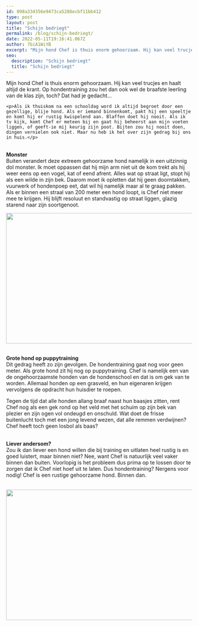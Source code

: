 ```yaml
---
id: 098a334356e9473ca5288ecbf11bb412
type: post
layout: post
title: "Schijn bedriegt"
permalink: /blog/schijn-bedriegt/
date: 2022-05-11T19:16:41.067Z
author: 7biA1WiYB
excerpt: "Mijn hond Chef is thuis enorm gehoorzaam. Hij kan veel trucjes en haalt altijd de krant. Op hondentraining zou het dan ook wel de braafste leerling van de klas zijn, toch? Dat had je gedacht…    "
seo:
  description: "Schijn bedriegt"
  title: "Schijn bedriegt"
---
```

Mijn hond Chef is thuis enorm gehoorzaam. Hij kan veel trucjes en haalt altijd de krant. Op hondentraining zou het dan ook wel de braafste leerling van de klas zijn, toch? Dat had je gedacht…    

    <p>Als ik thuiskom na een schooldag word ik altijd begroet door een gezellige, blije hond. Als er iemand binnenkomt, pakt hij een speeltje en komt hij er rustig kwispelend aan. Blaffen doet hij nooit. Als ik tv kijk, komt Chef er meteen bij en gaat hij beheerst aan mijn voeten liggen, of geeft-ie mij keurig zijn poot. Bijten zou hij nooit doen, dingen vernielen ook niet. Maar nu heb ik het over zijn gedrag bij ons in huis.</p>
<p><br><strong>Monster</strong><br>Buiten verandert deze extreem gehoorzame hond namelijk in een uitzinnig dol monster. Ik moet oppassen dat hij mijn arm niet uit de kom trekt als hij weer eens op een vogel, kat of eend afrent. Alles wat op straat ligt, stopt hij als een wilde in zijn bek. Daarom moet ik opletten dat hij geen doorntakken, vuurwerk of hondenpoep eet, dat wil hij namelijk maar al te graag pakken. Als er binnen een straal van 200 meter een hond loopt, is Chef niet meer mee te krijgen. Hij blijft resoluut en standvastig op straat liggen, glazig starend naar zijn soortgenoot.</p>
<p><div class="media media-element-container media-default"><div id="file-34" class="file file-image file-image-jpeg">

        
  
  <div class="content">
    <img height="354" width="560" class="media-element file-default" src="https://original.sevendays.nl/sites/default/files/schijn%20bedriegt%202.jpg" alt="">  </div>

  
</div>
</div>
<p><br><strong>Grote hond op puppytraining</strong><br>Dit gedrag heeft zo zijn gevolgen. De hondentraining gaat nog voor geen meter. Als grote hond zit hij nog op puppytraining. Chef is namelijk een van de ongehoorzaamste honden van de hondenschool en dat is om gek van te worden. Allemaal honden op een grasveld, en hun eigenaren krijgen vervolgens de opdracht hun huisdier te roepen.</p>
<p>Tegen de tijd dat alle honden allang braaf naast hun baasjes zitten, rent Chef nog als een gek rond op het veld met het schuim op zijn bek van plezier en zijn ogen vol ondeugd en onschuld. Wat doet de frisse buitenlucht toch met een jong levend wezen, dat alle remmen verdwijnen? Chef heeft toch geen losbol als baas?</p>
<p><br><strong>Liever andersom?</strong><br>Zou ik dan liever een hond willen die bij training en uitlaten heel rustig is en goed luistert, maar binnen niet? Nee, want Chef is natuurlijk veel vaker binnen dan buiten. Voorlopig is het probleem dus prima op te lossen door te zorgen dat ik Chef niet hoef uit te laten. Dus hondentraining? Nergens voor nodig! Chef is een rustige gehoorzame hond. Binnen dan.<br> </p>
<p><div class="media media-element-container media-default"><div id="file-35" class="file file-image file-image-jpeg">

        
  
  <div class="content">
    <img height="354" width="560" class="media-element file-default" src="https://original.sevendays.nl/sites/default/files/schijn%20bedriegt.jpg" alt="">  </div>

  
</div>
</div>  
